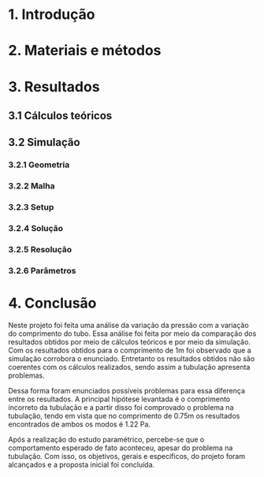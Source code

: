 # 1. Introdução

# 2. Materiais e métodos

# 3. Resultados 
## 3.1 Cálculos teóricos
## 3.2 Simulação
### 3.2.1 Geometria
### 3.2.2 Malha 
### 3.2.3 Setup
### 3.2.4 Solução
### 3.2.5 Resolução
### 3.2.6 Parâmetros 

# 4. Conclusão

Neste projeto foi feita uma análise da variação da pressão com a variação do comprimento do tubo. Essa análise foi feita por meio da comparação dos resultados obtidos por meio de cálculos teóricos e por meio da simulação. Com os resultados obtidos para o comprimento de 1m foi observado que a simulação corrobora o enunciado. Entretanto os resultados obtidos não são coerentes com os cálculos realizados, sendo assim a tubulação apresenta problemas.

Dessa forma foram enunciados possíveis problemas para essa diferença entre os resultados. A principal hipótese levantada é o comprimento incorreto da tubulação e a partir disso foi comprovado o problema na tubulação, tendo em vista que no comprimento de 0.75m os resultados encontrados de ambos os modos é 1.22 Pa.

Após a realização do estudo paramétrico, percebe-se que o comportamento esperado de fato aconteceu, apesar do problema na tubulação. Com isso, os objetivos, gerais e específicos, do projeto foram alcançados e a proposta inicial foi concluída.
